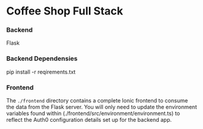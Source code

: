 # Coffee Shop Full Stack

### Backend
Flask


### Backend Dependensies
pip install -r reqirements.txt

### Frontend
The `./frontend` directory contains a complete Ionic frontend to consume the data from the Flask server. You will only need to update the environment variables found within (./frontend/src/environment/environment.ts) to reflect the Auth0 configuration details set up for the backend app.
